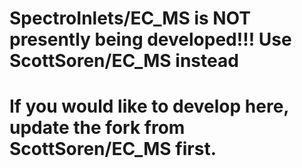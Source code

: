 # SpectroInlets/EC_MS is NOT presently being developed!!! Use ScottSoren/EC_MS instead
# If you would like to develop here, update the fork from ScottSoren/EC_MS first.

